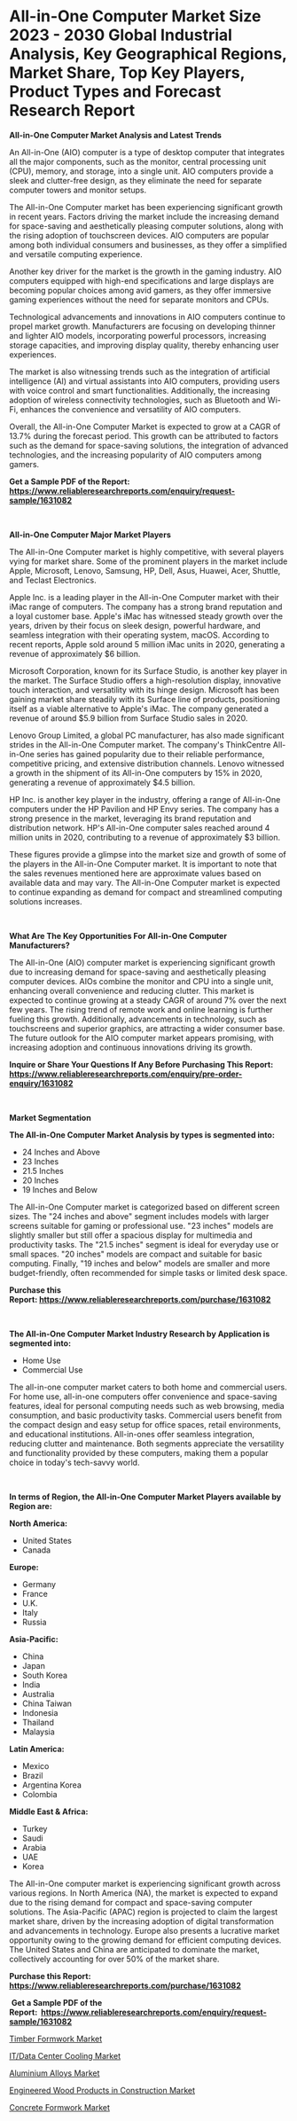 <p><h1>All-in-One Computer Market Size 2023 - 2030 Global Industrial Analysis, Key Geographical Regions, Market Share, Top Key Players, Product Types and Forecast Research Report</h1></p><p><strong>All-in-One Computer Market Analysis and Latest Trends</strong></p>
<p><p>An All-in-One (AIO) computer is a type of desktop computer that integrates all the major components, such as the monitor, central processing unit (CPU), memory, and storage, into a single unit. AIO computers provide a sleek and clutter-free design, as they eliminate the need for separate computer towers and monitor setups.</p><p>The All-in-One Computer market has been experiencing significant growth in recent years. Factors driving the market include the increasing demand for space-saving and aesthetically pleasing computer solutions, along with the rising adoption of touchscreen devices. AIO computers are popular among both individual consumers and businesses, as they offer a simplified and versatile computing experience.</p><p>Another key driver for the market is the growth in the gaming industry. AIO computers equipped with high-end specifications and large displays are becoming popular choices among avid gamers, as they offer immersive gaming experiences without the need for separate monitors and CPUs.</p><p>Technological advancements and innovations in AIO computers continue to propel market growth. Manufacturers are focusing on developing thinner and lighter AIO models, incorporating powerful processors, increasing storage capacities, and improving display quality, thereby enhancing user experiences.</p><p>The market is also witnessing trends such as the integration of artificial intelligence (AI) and virtual assistants into AIO computers, providing users with voice control and smart functionalities. Additionally, the increasing adoption of wireless connectivity technologies, such as Bluetooth and Wi-Fi, enhances the convenience and versatility of AIO computers.</p><p>Overall, the All-in-One Computer Market is expected to grow at a CAGR of 13.7% during the forecast period. This growth can be attributed to factors such as the demand for space-saving solutions, the integration of advanced technologies, and the increasing popularity of AIO computers among gamers.</p></p>
<p><strong>Get a Sample PDF of the Report:&nbsp; <a href="https://www.reliableresearchreports.com/enquiry/request-sample/1631082">https://www.reliableresearchreports.com/enquiry/request-sample/1631082</a></strong></p>
<p>&nbsp;</p>
<p><strong>All-in-One Computer Major Market Players</strong></p>
<p><p>The All-in-One Computer market is highly competitive, with several players vying for market share. Some of the prominent players in the market include Apple, Microsoft, Lenovo, Samsung, HP, Dell, Asus, Huawei, Acer, Shuttle, and Teclast Electronics. </p><p>Apple Inc. is a leading player in the All-in-One Computer market with their iMac range of computers. The company has a strong brand reputation and a loyal customer base. Apple's iMac has witnessed steady growth over the years, driven by their focus on sleek design, powerful hardware, and seamless integration with their operating system, macOS. According to recent reports, Apple sold around 5 million iMac units in 2020, generating a revenue of approximately $6 billion.</p><p>Microsoft Corporation, known for its Surface Studio, is another key player in the market. The Surface Studio offers a high-resolution display, innovative touch interaction, and versatility with its hinge design. Microsoft has been gaining market share steadily with its Surface line of products, positioning itself as a viable alternative to Apple's iMac. The company generated a revenue of around $5.9 billion from Surface Studio sales in 2020.</p><p>Lenovo Group Limited, a global PC manufacturer, has also made significant strides in the All-in-One Computer market. The company's ThinkCentre All-in-One series has gained popularity due to their reliable performance, competitive pricing, and extensive distribution channels. Lenovo witnessed a growth in the shipment of its All-in-One computers by 15% in 2020, generating a revenue of approximately $4.5 billion.</p><p>HP Inc. is another key player in the industry, offering a range of All-in-One computers under the HP Pavilion and HP Envy series. The company has a strong presence in the market, leveraging its brand reputation and distribution network. HP's All-in-One computer sales reached around 4 million units in 2020, contributing to a revenue of approximately $3 billion.</p><p>These figures provide a glimpse into the market size and growth of some of the players in the All-in-One Computer market. It is important to note that the sales revenues mentioned here are approximate values based on available data and may vary. The All-in-One Computer market is expected to continue expanding as demand for compact and streamlined computing solutions increases.</p></p>
<p>&nbsp;</p>
<p><strong>What Are The Key Opportunities For All-in-One Computer Manufacturers?</strong></p>
<p><p>The All-in-One (AIO) computer market is experiencing significant growth due to increasing demand for space-saving and aesthetically pleasing computer devices. AIOs combine the monitor and CPU into a single unit, enhancing overall convenience and reducing clutter. This market is expected to continue growing at a steady CAGR of around 7% over the next few years. The rising trend of remote work and online learning is further fueling this growth. Additionally, advancements in technology, such as touchscreens and superior graphics, are attracting a wider consumer base. The future outlook for the AIO computer market appears promising, with increasing adoption and continuous innovations driving its growth.</p></p>
<p><strong>Inquire or Share Your Questions If Any Before Purchasing This Report: <a href="https://www.reliableresearchreports.com/enquiry/pre-order-enquiry/1631082">https://www.reliableresearchreports.com/enquiry/pre-order-enquiry/1631082</a></strong></p>
<p>&nbsp;</p>
<p><strong>Market Segmentation</strong></p>
<p><strong>The All-in-One Computer Market Analysis by types is segmented into:</strong></p>
<p><ul><li>24 Inches and Above</li><li>23 Inches</li><li>21.5 Inches</li><li>20 Inches</li><li>19 Inches and Below</li></ul></p>
<p><p>The All-in-One Computer market is categorized based on different screen sizes. The "24 inches and above" segment includes models with larger screens suitable for gaming or professional use. "23 inches" models are slightly smaller but still offer a spacious display for multimedia and productivity tasks. The "21.5 inches" segment is ideal for everyday use or small spaces. "20 inches" models are compact and suitable for basic computing. Finally, "19 inches and below" models are smaller and more budget-friendly, often recommended for simple tasks or limited desk space.</p></p>
<p><strong>Purchase this Report:&nbsp;<a href="https://www.reliableresearchreports.com/purchase/1631082">https://www.reliableresearchreports.com/purchase/1631082</a></strong></p>
<p>&nbsp;</p>
<p><strong>The All-in-One Computer Market Industry Research by Application is segmented into:</strong></p>
<p><ul><li>Home Use</li><li>Commercial Use</li></ul></p>
<p><p>The all-in-one computer market caters to both home and commercial users. For home use, all-in-one computers offer convenience and space-saving features, ideal for personal computing needs such as web browsing, media consumption, and basic productivity tasks. Commercial users benefit from the compact design and easy setup for office spaces, retail environments, and educational institutions. All-in-ones offer seamless integration, reducing clutter and maintenance. Both segments appreciate the versatility and functionality provided by these computers, making them a popular choice in today's tech-savvy world.</p></p>
<p>&nbsp;</p>
<p><strong>In terms of Region, the All-in-One Computer Market Players available by Region are:</strong></p>
<p>
    <p> <strong> North America: </strong>
        <ul>
            <li>United States</li>
            <li>Canada</li>
        </ul>
        </p> 
    <p> <strong> Europe: </strong>
        <ul>
            <li>Germany</li>
            <li>France</li>
            <li>U.K.</li>
            <li>Italy</li>
            <li>Russia</li>
        </ul>
        </p> 
    <p> <strong> Asia-Pacific: </strong>
        <ul>
            <li>China</li>
            <li>Japan</li>
            <li>South Korea</li>
            <li>India</li>
            <li>Australia</li>
            <li>China Taiwan</li>
            <li>Indonesia</li>
            <li>Thailand</li>
            <li>Malaysia</li>
        </ul>
        </p> 
    <p> <strong> Latin America: </strong>
        <ul>
            <li>Mexico</li>
            <li>Brazil</li>
            <li>Argentina Korea</li>
            <li>Colombia</li>
        </ul>
        </p> 
    <p> <strong> Middle East & Africa: </strong>
        <ul>
            <li>Turkey</li>
            <li>Saudi</li>
            <li>Arabia</li>
            <li>UAE</li>
            <li>Korea</li>
        </ul>
    </p>
    </p>
<p><p>The All-in-One computer market is experiencing significant growth across various regions. In North America (NA), the market is expected to expand due to the rising demand for compact and space-saving computer solutions. The Asia-Pacific (APAC) region is projected to claim the largest market share, driven by the increasing adoption of digital transformation and advancements in technology. Europe also presents a lucrative market opportunity owing to the growing demand for efficient computing devices. The United States and China are anticipated to dominate the market, collectively accounting for over 50% of the market share.</p></p>
<p><strong>Purchase this Report: <a href="https://www.reliableresearchreports.com/purchase/1631082">https://www.reliableresearchreports.com/purchase/1631082</a></strong></p>
<p>&nbsp;<strong>Get a Sample PDF of the Report:&nbsp;&nbsp;<a href="https://www.reliableresearchreports.com/enquiry/request-sample/1631082">https://www.reliableresearchreports.com/enquiry/request-sample/1631082</a></strong></p>
<p><strong></strong></p>
<p><p><a href="https://medium.com/@ivaschinner/timber-formwork-market-exploring-market-share-market-trends-and-future-growth-fc847f7b3056">Timber Formwork Market</a></p><p><a href="https://github.com/provorikovar/Market-Research-Report-List-1/blob/main/itdata-center-cooling-market.md">IT/Data Center Cooling Market</a></p><p><a href="https://medium.com/@drakecorwin2023/aluminium-alloys-market-size-cagr-trends-2024-2030-47b916a73dbe">Aluminium Alloys Market</a></p><p><a href="https://github.com/kipkeeva/Market-Research-Report-List-1/blob/main/engineered-wood-products-in-construction-market.md">Engineered Wood Products in Construction Market</a></p><p><a href="https://medium.com/@dariodooley/concrete-formwork-market-trends-and-market-analysis-forecasted-for-period-2023-2030-081405b03a2e">Concrete Formwork Market</a></p></p>